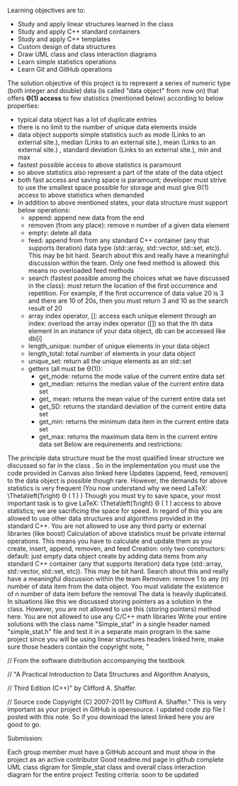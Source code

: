 Learning objectives are to:
- Study and apply linear structures learned in the class
- Study and apply C++ standard containers
- Study and apply C++ templates
- Custom design of data structures
- Draw   UML class and class interaction diagrams
- Learn simple statistics operations 
- Learn Git and GitHub operations

The solution objective of this project is to represent a series of numeric type (both integer and double) data (is called "data object" from now on) that offers **Θ(1) access** to few statistics (mentioned below)  according to below properties:

- typical data object has a lot of duplicate entries 
- there is no limit to the number of unique data elements inside
- data object supports simple statistics such as mode (Links to an external site.), median (Links to an external site.), mean (Links to an external site.) ,  standard deviation (Links to an external site.), min and max
- fastest possible access to above statistics is paramount
- so above statistics also represent a part of the state of the data object
- both fast access and saving space is paramount; developer must strive to use the smallest space possible for storage and must give Θ(1) access to above statistics when demanded
- In addition to above mentioned states, your data structure must support below operations:
  - append: append new data from the end
  - removen (from any place): remove n number of a given data element
  - empty: delete all data
  - feed: append from from any standard C++ container (any that supports iteration) data type (std::array, std::vector, std::set, etc)). This may be bit hard. Search about this and really have a meaningful discussion within the team.  Only one feed method is allowed: this means no overloaded feed methods
  - search (fastest possible among the choices what we have  discussed in the class): must return the location of the first occurrence and repetition. For example, if the first occurrence of data value 20 is 3  and there are 10 of 20s, then you must return 3 and 10 as the search result of 20
  - array index operator, []: access each unique element through an index: overload the array index operator ([]) so that the ith data element in an instance of your data object, db can be accessed like db[i]
  - length_unique: number of unique elements in your data object
  - length_total: total number of elements in your data object
  - unique_set: return all the unique elements as an std::set
  - getters (all must be Θ(1)):
    - get_mode: returns the mode value of the current entire data set
    - get_median: returns the median value of the current entire data set
    - get_ mean: returns the mean value of the current entire data set
    - get_SD: returns the standard deviation  of the current entire data set
    - get_min: returns the minimum data item in the current entire data set
    - get_max: returns the maximum data item in the current entire data set 
Below are requirements and restrictions:

The principle data structure must be the most qualified linear structure we discussed so far in the class . So in the implementation you must use the code provided in Canvas also linked here
Updates (append, feed, removen) to the data object is possible though rare. However, the demands for above statistics is very frequent (You now understand why we need LaTeX: \Theta\left(1\right)
Θ
(
1
)
)
Though you must try to save space, your most important task is to give LaTeX: \Theta\left(1\right)
Θ
(
1
)
access to above statistics; we are sacrificing the space for speed. In regard of this you are allowed to use other data structures and algorithms provided in the standard C++. You are not allowed to use any third party or external libraries (like boost)
Calculation of above statistics must be private internal operations. This means you have to calculate and update them as you create, insert, append, removen, and feed
Creation: only two constructors:
default: just empty data object
create by adding data items from any standard C++ container (any that supports iteration) data type (std::array, std::vector, std::set, etc)). This may be bit hard. Search about this and really have a meaningful discussion within the team
Removen: remove 1 to any (n) number of data item from the data object. You must validate the existence of n number of data item before the removal 
The data is heavily duplicated. In situations like this we discussed storing pointers as a solution in the class. However, you are not allowed to use this (storing pointers) method here.
You are not allowed to use any C/C++ math libraries
Write your entire solutions with the class name "Simple_stat" in a single header named "simple_stat.h" file and test it in a separate main program
In the same project since you will be using linear structures headers linked here, make sure those headers contain the copyright note, "

// From the software distribution accompanying the textbook

// "A Practical Introduction to Data Structures and Algorithm Analysis,

// Third Edition (C++)" by Clifford A. Shaffer.

// Source code Copyright (C) 2007-2011 by Clifford A. Shaffer."
This is very important as your project in GitHub is opensource. 
I updated code zip file I posted with this note. So if you download 
the latest linked here you are good to go.

Submission:

Each group member must have a GitHub account and must show in the project as an active contributor
Good readme.md page in github 
complete UML class digram for Simple_stat class and overall class interaction diagram for the entire project
Testing criteria: soon to be updated
